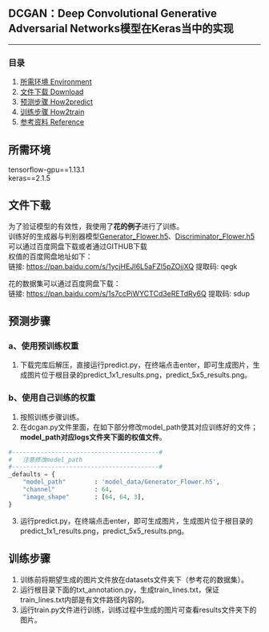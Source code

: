 ## DCGAN：Deep Convolutional Generative Adversarial Networks模型在Keras当中的实现
---

### 目录
1. [所需环境 Environment](#所需环境)
3. [文件下载 Download](#文件下载)
4. [预测步骤 How2predict](#预测步骤)
5. [训练步骤 How2train](#训练步骤)
6. [参考资料 Reference](#Reference)

## 所需环境
tensorflow-gpu==1.13.1    
keras==2.1.5    

## 文件下载
为了验证模型的有效性，我使用了**花的例子**进行了训练。    
训练好的生成器与判别器模型[Generator_Flower.h5](https://github.com/bubbliiiing/dcgan-keras/releases/download/v1.0/Generator_Flower.h5)、[Discriminator_Flower.h5](https://github.com/bubbliiiing/dcgan-keras/releases/download/v1.0/Discriminator_Flower.h5)可以通过百度网盘下载或者通过GITHUB下载    
权值的百度网盘地址如下：    
链接: https://pan.baidu.com/s/1ycjHEJI6L5aFZl5pZOjjXQ 提取码: qegk     

花的数据集可以通过百度网盘下载：   
链接: https://pan.baidu.com/s/1s7ccPiWYCTCd3eRETdRy6Q 提取码: sdup   

## 预测步骤
### a、使用预训练权重
1. 下载完库后解压，直接运行predict.py，在终端点击enter，即可生成图片，生成图片位于根目录的predict_1x1_results.png，predict_5x5_results.png。    
### b、使用自己训练的权重 
1. 按照训练步骤训练。    
2. 在dcgan.py文件里面，在如下部分修改model_path使其对应训练好的文件；**model_path对应logs文件夹下面的权值文件**。    
```python
#-----------------------------------------#
#   注意修改model_path
#-----------------------------------------#
_defaults = {
    "model_path"        : 'model_data/Generator_Flower.h5',
    "channel"           : 64,
    "image_shape"       : [64, 64, 3],
}
```
3. 运行predict.py，在终端点击enter，即可生成图片，生成图片位于根目录的predict_1x1_results.png，predict_5x5_results.png。   

## 训练步骤
1. 训练前将期望生成的图片文件放在datasets文件夹下（参考花的数据集）。  
2. 运行根目录下面的txt_annotation.py，生成train_lines.txt，保证train_lines.txt内部是有文件路径内容的。  
3. 运行train.py文件进行训练，训练过程中生成的图片可查看results文件夹下的图片。  
